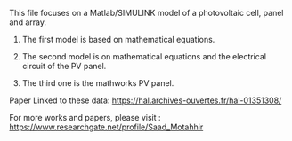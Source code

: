 This file focuses on a Matlab/SIMULINK model of a photovoltaic cell, panel and array. 

1. The first model is based on mathematical equations.

2. The second model is on mathematical equations and the electrical circuit of the PV  panel.

3. The third one is the mathworks PV  panel.

Paper Linked to these data:
https://hal.archives-ouvertes.fr/hal-01351308/

For more works and papers, please visit : https://www.researchgate.net/profile/Saad_Motahhir
